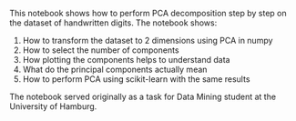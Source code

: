 This notebook shows how to perform PCA decomposition step by step on the dataset of handwritten digits. The notebook shows:

1. How to transform the dataset to 2 dimensions using PCA in numpy
2. How to select the number of components
3. How plotting the components helps to understand data
4. What do the principal components actually mean
5. How to perform PCA using scikit-learn with the same results

The notebook served originally as a task for Data Mining student at the University of Hamburg.